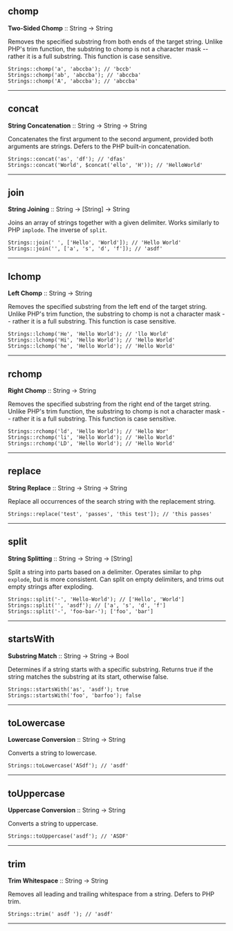## chomp

__Two-Sided Chomp__ :: String -> String

Removes the specified substring from both ends of the target string. Unlike PHP's
trim function, the substring to chomp is not a character mask -- rather it is a full
substring. This function is case sensitive.

```
Strings::chomp('a', 'abccba'); // 'bccb'
Strings::chomp('ab', 'abccba'); // 'abccba'
Strings::chomp('A', 'abccba'); // 'abccba'
```

---

## concat

__String Concatenation__ :: String -> String -> String

Concatenates the first argument to the second argument, provided both arguments
are strings. Defers to the PHP built-in concatenation.

```
Strings::concat('as', 'df'); // 'dfas'
Strings::concat('World', $concat('ello', 'H')); // 'HelloWorld'
```

---

## join

__String Joining__ :: String -> [String] -> String

Joins an array of strings together with a given delimiter. Works similarly
to PHP `implode`. The inverse of `split`.

```
Strings::join(' ', ['Hello', 'World']); // 'Hello World'
Strings::join('', ['a', 's', 'd', 'f']); // 'asdf'
```

---

## lchomp

__Left Chomp__ :: String -> String

Removes the specified substring from the left end of the target string. Unlike PHP's
trim function, the substring to chomp is not a character mask -- rather it is a full
substring. This function is case sensitive.

```
Strings::lchomp('He', 'Hello World'); // 'llo World'
Strings::lchomp('Hi', 'Hello World'); // 'Hello World'
Strings::lchomp('he', 'Hello World'); // 'Hello World'
```

---

## rchomp

__Right Chomp__ :: String -> String

Removes the specified substring from the right end of the target string. Unlike PHP's
trim function, the substring to chomp is not a character mask -- rather it is a full
substring. This function is case sensitive.

```
Strings::rchomp('ld', 'Hello World'); // 'Hello Wor'
Strings::rchomp('li', 'Hello World'); // 'Hello World'
Strings::rchomp('LD', 'Hello World'); // 'Hello World'
```

---

## replace

__String Replace__ :: String -> String -> String

Replace all occurrences of the search string with the replacement string.

```
Strings::replace('test', 'passes', 'this test']); // 'this passes'
```

---

## split

__String Splitting__ :: String -> String -> [String]

Split a string into parts based on a delimiter. Operates similar to php `explode`,
but is more consistent. Can split on empty delimiters, and trims out empty strings
after exploding.

```
Strings::split('-', 'Hello-World'); // ['Hello', 'World']
Strings::split('', 'asdf'); // ['a', 's', 'd', 'f']
Strings::split('-', 'foo-bar-'); ['foo', 'bar']
```

---

## startsWith

__Substring Match__ :: String -> String -> Bool

Determines if a string starts with a specific substring. Returns true if the string
matches the substring at its start, otherwise false.

```
Strings::startsWith('as', 'asdf'); true
Strings::startsWith('foo', 'barfoo'); false
```

---

## toLowercase

__Lowercase Conversion__ :: String -> String

Converts a string to lowercase.

```
Strings::toLowercase('ASdf'); // 'asdf'
```

---

## toUppercase

__Uppercase Conversion__ :: String -> String

Converts a string to uppercase.

```
Strings::toUppercase('asdf'); // 'ASDF'
```

---

## trim

__Trim Whitespace__ :: String -> String

Removes all leading and trailing whitespace from a string. Defers to
PHP trim.

```
Strings::trim(' asdf '); // 'asdf'
```

---

